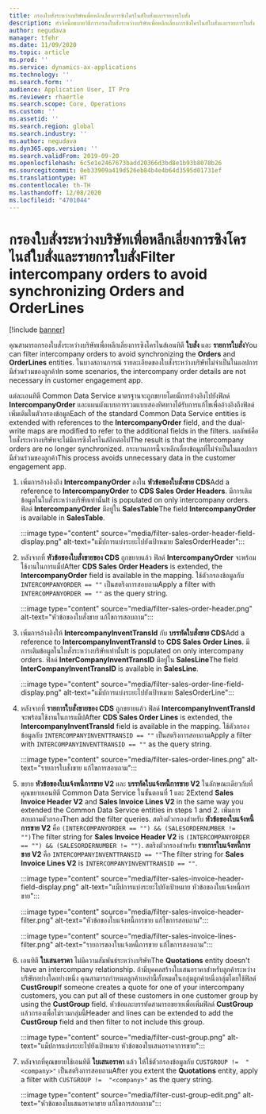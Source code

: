 ```yaml
---
title: กรองใบสั่งระหว่างบริษัทเพื่อหลีกเลี่ยงการซิงโครไนส์ใบสั่งและรายการใบสั่ง
description: หัวจ้อนี้อธบายวิธีการกรองใบสั่งระหว่างบริษัทเพื่อหลีกเลี่ยงการซิงโครไนส์ใบสั่งและรายการใบสั่ง
author: negudava
manager: tfehr
ms.date: 11/09/2020
ms.topic: article
ms.prod: ''
ms.service: dynamics-ax-applications
ms.technology: ''
ms.search.form: ''
audience: Application User, IT Pro
ms.reviewer: rhaertle
ms.search.scope: Core, Operations
ms.custom: ''
ms.assetid: ''
ms.search.region: global
ms.search.industry: ''
ms.author: negudava
ms.dyn365.ops.version: ''
ms.search.validFrom: 2019-09-20
ms.openlocfilehash: 6c5e1e2467673badd20366d3bd8e1b93b8078b26
ms.sourcegitcommit: 0eb33909a419d526eb84b4e4b64d3595d01731ef
ms.translationtype: HT
ms.contentlocale: th-TH
ms.lasthandoff: 12/08/2020
ms.locfileid: "4701044"
---
```

# <a name="filter-intercompany-orders-to-avoid-synchronizing-orders-and-orderlines"></a><span data-ttu-id="1f91d-103">กรองใบสั่งระหว่างบริษัทเพื่อหลีกเลี่ยงการซิงโครไนส์ใบสั่งและรายการใบสั่ง</span><span class="sxs-lookup"><span data-stu-id="1f91d-103">Filter intercompany orders to avoid synchronizing Orders and OrderLines</span></span>

[!include [banner](../../includes/banner.md)]

<span data-ttu-id="1f91d-104">คุณสามารถกรองใบสั่งระหว่างบริษัทเพื่อหลีกเลี่ยงการซิงโครไนส์เอนทิตี **ใบสั่ง** และ **รายการใบสั่ง**</span><span class="sxs-lookup"><span data-stu-id="1f91d-104">You can filter intercompany orders to avoid synchronizing the **Orders** and **OrderLines** entities.</span></span> <span data-ttu-id="1f91d-105">ในบางสถานการณ์ รายละเอียดของใบสั่งระหว่างบริษัทไม่จำเป็นในแอปการมีส่วนร่วมของลูกค้า</span><span class="sxs-lookup"><span data-stu-id="1f91d-105">In some scenarios, the intercompany order details are not necessary in customer engagement app.</span></span>

<span data-ttu-id="1f91d-106">แต่ละเอนทิตี Common Data Service มาตรฐานจะถูกขยายโดยมีการอ้างอิงไปยังฟิลด์ **IntercompanyOrder** และแผนผังแบบการรวมแบบสองทิศทางได้รับการแก้ไขเพื่ออ้างอิงถึงฟิลด์เพิ่มเติมในตัวกรองข้อมูล</span><span class="sxs-lookup"><span data-stu-id="1f91d-106">Each of the standard Common Data Service entities is extended with references to the **IntercompanyOrder** field, and the dual-write maps are modified to refer to the additional fields in the filters.</span></span> <span data-ttu-id="1f91d-107">ผลลัพธ์คือใบสั่งระหว่างบริษัทจะไม่มีการซิงโครไนส์อีกต่อไป</span><span class="sxs-lookup"><span data-stu-id="1f91d-107">The result is that the intercompany orders are no longer synchronized.</span></span> <span data-ttu-id="1f91d-108">กระบวนการนี้จะหลีกเลี่ยงข้อมูลที่ไม่จำเป็นในแอปการมีส่วนร่วมของลูกค้า</span><span class="sxs-lookup"><span data-stu-id="1f91d-108">This process avoids unnecessary data in the customer engagement app.</span></span>

1. <span data-ttu-id="1f91d-109">เพิ่มการอ้างอิงถึง **IntercompanyOrder** ลงใน **หัวข้อของใบสั่งขาย CDS**</span><span class="sxs-lookup"><span data-stu-id="1f91d-109">Add a reference to **IntercompanyOrder** to **CDS Sales Order Headers**.</span></span> <span data-ttu-id="1f91d-110">มีการเติมข้อมูลในใบสั่งระหว่างบริษัทเท่านั้น</span><span class="sxs-lookup"><span data-stu-id="1f91d-110">It is populated on only intercompany orders.</span></span> <span data-ttu-id="1f91d-111">ฟิลด์ **IntercompanyOrder** มีอยู่ใน **SalesTable**</span><span class="sxs-lookup"><span data-stu-id="1f91d-111">The field **IntercompanyOrder** is available in **SalesTable**.</span></span>

    :::image type="content" source="media/filter-sales-order-header-field-display.png" alt-text="แม็ปการแบ่งระยะไปยังเป้าหมาย SalesOrderHeader":::
    
2. <span data-ttu-id="1f91d-113">หลังจากที่ **หัวข้อของใบสั่งขายของ CDS** ถูกขยายแล้ว ฟิลด์ **IntercompanyOrder** จะพร้อมใช้งานในการแม็ป</span><span class="sxs-lookup"><span data-stu-id="1f91d-113">After **CDS Sales Order Headers** is extended, the **IntercompanyOrder** field is available in the mapping.</span></span> <span data-ttu-id="1f91d-114">ใช้ตัวกรองข้อมูลกับ `INTERCOMPANYORDER == ""` เป็นสตริงการสอบถาม</span><span class="sxs-lookup"><span data-stu-id="1f91d-114">Apply a filter with `INTERCOMPANYORDER == ""` as the query string.</span></span>

    :::image type="content" source="media/filter-sales-order-header.png" alt-text="หัวข้อของใบสั่งขาย แก้ไขการสอบถาม":::

3. <span data-ttu-id="1f91d-116">เพิ่มการอ้างอิงให้ **IntercompanyInventTransId** กับ **บรรทัดใบสั่งขาย CDS**</span><span class="sxs-lookup"><span data-stu-id="1f91d-116">Add a reference to **IntercompanyInventTransId** to **CDS Sales Order Lines**.</span></span>  <span data-ttu-id="1f91d-117">มีการเติมข้อมูลในใบสั่งระหว่างบริษัทเท่านั้น</span><span class="sxs-lookup"><span data-stu-id="1f91d-117">It is populated on only intercompany orders.</span></span> <span data-ttu-id="1f91d-118">ฟิลด์ **InterCompanyInventTransID** มีอยู่ใน **SalesLine**</span><span class="sxs-lookup"><span data-stu-id="1f91d-118">The field **InterCompanyInventTransID** is available in **SalesLine**.</span></span>

    :::image type="content" source="media/filter-sales-order-line-field-display.png" alt-text="แม็ปการแบ่งระยะไปยังเป้าหมาย SalesOrderLine":::

4. <span data-ttu-id="1f91d-120">หลังจากที่ **รายการใบสั่งขายของ CDS** ถูกขยายแล้ว ฟิลด์ **IntercompanyInventTransId** จะพร้อมใช้งานในการแม็ป</span><span class="sxs-lookup"><span data-stu-id="1f91d-120">After **CDS Sales Order Lines** is extended, the **IntercompanyInventTransId** field is available in the mapping.</span></span> <span data-ttu-id="1f91d-121">ใช้ตัวกรองข้อมูลกับ `INTERCOMPANYINVENTTRANSID == ""` เป็นสตริงการสอบถาม</span><span class="sxs-lookup"><span data-stu-id="1f91d-121">Apply a filter with `INTERCOMPANYINVENTTRANSID == ""` as the query string.</span></span>

    :::image type="content" source="media/filter-sales-order-lines.png" alt-text="รายการใบสั่งขาย แก้ไขการสอบถาม":::

5. <span data-ttu-id="1f91d-123">ขยาย **หัวข้อของใบแจ้งหนี้การขาย V2** และ **บรรทัดใบแจ้งหนี้การขาย V2** ในลักษณะเดียวกับที่คุณขยายเอนทิตี Common Data Service ในขั้นตอนที่ 1 และ 2</span><span class="sxs-lookup"><span data-stu-id="1f91d-123">Extend **Sales Invoice Header V2** and **Sales Invoice Lines V2** in the same way you extended the Common Data Service entities in steps 1 and 2.</span></span> <span data-ttu-id="1f91d-124">เพิ่มการสอบถามตัวกรอง</span><span class="sxs-lookup"><span data-stu-id="1f91d-124">Then add the filter queries.</span></span> <span data-ttu-id="1f91d-125">สตริงตัวกรองสำหรับ **หัวข้อของใบแจ้งหนี้การขาย V2** คือ `(INTERCOMPANYORDER == "") && (SALESORDERNUMBER != "")`</span><span class="sxs-lookup"><span data-stu-id="1f91d-125">The filter string for **Sales Invoice Header V2** is `(INTERCOMPANYORDER == "") && (SALESORDERNUMBER != "")`.</span></span> <span data-ttu-id="1f91d-126">สตริงตัวกรองสำหรับ **รายการใบแจ้งหนี้การขาย V2** คือ `INTERCOMPANYINVENTTRANSID == ""`</span><span class="sxs-lookup"><span data-stu-id="1f91d-126">The filter string for **Sales Invoice Lines V2** is `INTERCOMPANYINVENTTRANSID == ""`.</span></span>

    :::image type="content" source="media/filter-sales-invoice-header-field-display.png" alt-text="แม็ปการแบ่งระยะไปยังเป้าหมาย หัวข้อของใบแจ้งหนี้การขาย":::

    :::image type="content" source="media/filter-sales-invoice-header-filter.png" alt-text="หัวข้อของใบแจ้งหนี้การขาย แก้ไขการสอบถาม":::

    :::image type="content" source="media/filter-sales-invoice-lines-filter.png" alt-text="รายการของใบแจ้งหนี้การขาย แก้ไขการสอบถาม":::

6. <span data-ttu-id="1f91d-130">เอนทิตี **ใบเสนอราคา** ไม่มีความสัมพันธ์ระหว่างบริษัท</span><span class="sxs-lookup"><span data-stu-id="1f91d-130">The **Quotations** entity doesn't have an intercompany relationship.</span></span> <span data-ttu-id="1f91d-131">ถ้ามีบุคคลสร้างใบเสนอราคาสำหรับลูกค้าระหว่างบริษัทอย่างใดอย่างหนึ่ง คุณสามารถกำหนดลูกค้าเหล่านี้ทั้งหมดในกลุ่มลูกค้าหนึ่งกลุ่มโดยใช้ฟิลด์ **CustGroup**</span><span class="sxs-lookup"><span data-stu-id="1f91d-131">If someone creates a quote for one of your intercompany customers, you can put all of these customers in one customer group by using the **CustGroup** field.</span></span>  <span data-ttu-id="1f91d-132">หัวข้อและบรรทัดสามารถขยายเพื่อเพิ่มฟิลด์ **CustGroup** แล้วกรองเพื่อไม่รวมกลุ่มนี้</span><span class="sxs-lookup"><span data-stu-id="1f91d-132">Header and lines can be extended to add the **CustGroup** field and then filter to not include this group.</span></span>

    :::image type="content" source="media/filter-cust-group.png" alt-text="แม็ปการแบ่งระยะไปยังเป้าหมาย หัวข้อของใบเสนอราคาการขาย":::

7. <span data-ttu-id="1f91d-134">หลังจากที่คุณขยายใช้เอนทิตี **ใบเสนอราคา** แล้ว ให้ใช้ตัวกรองข้อมูลกับ `CUSTGROUP !=  "<company>"` เป็นสตริงการสอบถาม</span><span class="sxs-lookup"><span data-stu-id="1f91d-134">After you extent the **Quotations** entity, apply a filter with `CUSTGROUP !=  "<company>"` as the query string.</span></span>

    :::image type="content" source="media/filter-cust-group-edit.png" alt-text="หัวข้อของใบเสนอราคาขาย แก้ไขการสอบถาม":::
